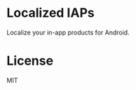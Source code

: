 Localized IAPs
==============

Localize your in-app products for Android.



License
==============
MIT